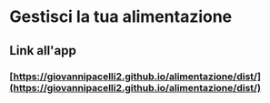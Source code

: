 # Gestisci la tua alimentazione

## Link all'app

### [https://giovannipacelli2.github.io/alimentazione/dist/](https://giovannipacelli2.github.io/alimentazione/dist/)

